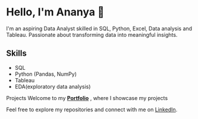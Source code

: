 # Hello, I'm Ananya 👋

I'm an aspiring Data Analyst skilled in SQL, Python, Excel, Data analysis and Tableau. Passionate about transforming data into meaningful insights. 

## Skills
- SQL
- Python (Pandas, NumPy)
- Tableau
- EDA(exploratory data analysis)

Projects
Welcome to my [**Portfolio**](https://github.com/ananyajayaprakash13/Portfolio)
, where I showcase my projects


Feel free to explore my repositories and connect with me on [LinkedIn](https://www.linkedin.com/in/ananyajayaprakash/).

